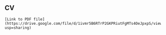 ## CV  
    [Link to PDF file](https://drive.google.com/file/d/1ivmr5B6RTrP2GKPRiutFgMTs4OeJpxpS/view?usp=sharing)
